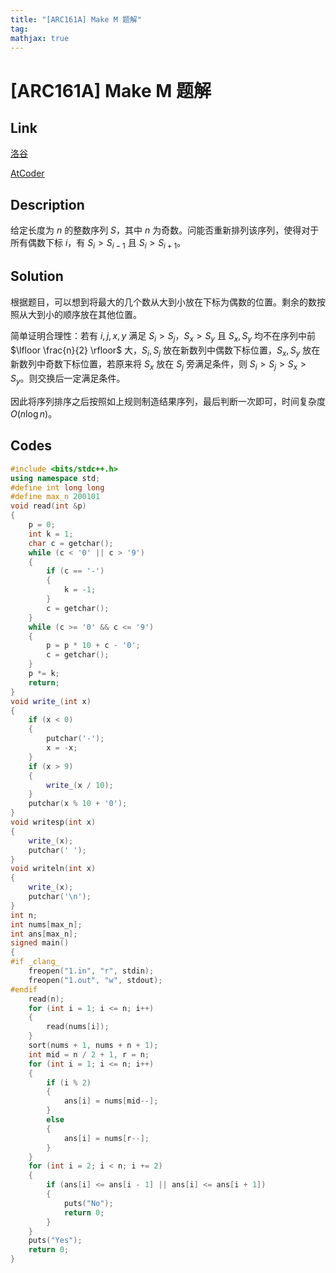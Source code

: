 ```yaml
---
title: "[ARC161A] Make M 题解"
tag: 
mathjax: true
---
```


# [ARC161A] Make M 题解

<!-- more -->


## Link

[洛谷](https://www.luogu.com.cn/problem/AT_arc161_a)

[AtCoder](https://atcoder.jp/contests/arc161/tasks/arc161_a)

## Description

给定长度为 $n$ 的整数序列 $S$，其中 $n$ 为奇数。问能否重新排列该序列，使得对于所有偶数下标 $i$，有 $S_{i} > S_{i - 1}$ 且 $S_{i} > S_{i + 1}$。

## Solution

根据题目，可以想到将最大的几个数从大到小放在下标为偶数的位置。剩余的数按照从大到小的顺序放在其他位置。

简单证明合理性：若有 $i,j,x,y$ 满足 $S_{i} > S_{j}$，$S_{x} > S_{y}$ 且 $S_{x},S_{y}$ 均不在序列中前 $\lfloor \frac{n}{2} \rfloor$ 大，$S_{i},S_{j}$ 放在新数列中偶数下标位置，$S_{x},S_{y}$ 放在新数列中奇数下标位置，若原来将 $S_{x}$ 放在 $S_{j}$ 旁满足条件，则 $S_{i} > S_{j} > S_{x} > S_{y}$。则交换后一定满足条件。

因此将序列排序之后按照如上规则制造结果序列，最后判断一次即可，时间复杂度 $O(n \log n)$。

## Codes

```cpp
#include <bits/stdc++.h>
using namespace std;
#define int long long
#define max_n 200101
void read(int &p)
{
    p = 0;
    int k = 1;
    char c = getchar();
    while (c < '0' || c > '9')
    {
        if (c == '-')
        {
            k = -1;
        }
        c = getchar();
    }
    while (c >= '0' && c <= '9')
    {
        p = p * 10 + c - '0';
        c = getchar();
    }
    p *= k;
    return;
}
void write_(int x)
{
    if (x < 0)
    {
        putchar('-');
        x = -x;
    }
    if (x > 9)
    {
        write_(x / 10);
    }
    putchar(x % 10 + '0');
}
void writesp(int x)
{
    write_(x);
    putchar(' ');
}
void writeln(int x)
{
    write_(x);
    putchar('\n');
}
int n;
int nums[max_n];
int ans[max_n];
signed main()
{
#if _clang_
    freopen("1.in", "r", stdin);
    freopen("1.out", "w", stdout);
#endif
    read(n);
    for (int i = 1; i <= n; i++)
    {
        read(nums[i]);
    }
    sort(nums + 1, nums + n + 1);
    int mid = n / 2 + 1, r = n;
    for (int i = 1; i <= n; i++)
    {
        if (i % 2)
        {
            ans[i] = nums[mid--];
        }
        else
        {
            ans[i] = nums[r--];
        }
    }
    for (int i = 2; i < n; i += 2)
    {
        if (ans[i] <= ans[i - 1] || ans[i] <= ans[i + 1])
        {
            puts("No");
            return 0;
        }
    }
    puts("Yes");
    return 0;
}
```
